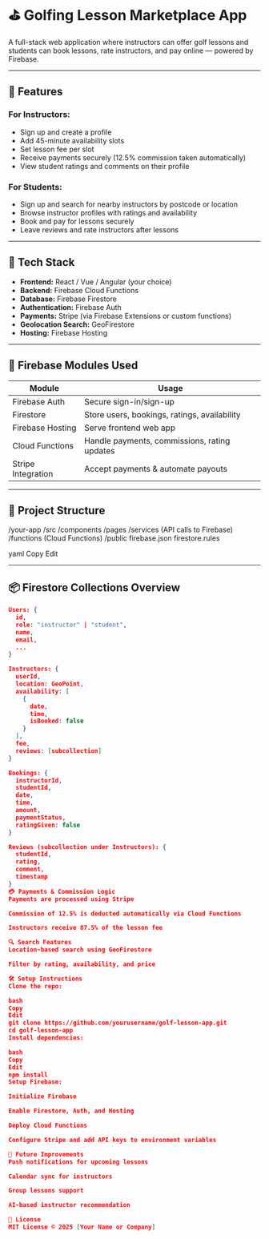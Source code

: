 # ⛳ Golfing Lesson Marketplace App

A full-stack web application where instructors can offer golf lessons and students can book lessons, rate instructors, and pay online — powered by Firebase.

---

## 📌 Features

### For Instructors:
- Sign up and create a profile
- Add 45-minute availability slots
- Set lesson fee per slot
- Receive payments securely (12.5% commission taken automatically)
- View student ratings and comments on their profile

### For Students:
- Sign up and search for nearby instructors by postcode or location
- Browse instructor profiles with ratings and availability
- Book and pay for lessons securely
- Leave reviews and rate instructors after lessons

---

## 🚀 Tech Stack

- **Frontend:** React / Vue / Angular (your choice)
- **Backend:** Firebase Cloud Functions
- **Database:** Firebase Firestore
- **Authentication:** Firebase Auth
- **Payments:** Stripe (via Firebase Extensions or custom functions)
- **Geolocation Search:** GeoFirestore
- **Hosting:** Firebase Hosting

---

## 🔧 Firebase Modules Used

| Module              | Usage                                         |
|---------------------|-----------------------------------------------|
| Firebase Auth       | Secure sign-in/sign-up                        |
| Firestore           | Store users, bookings, ratings, availability |
| Firebase Hosting    | Serve frontend web app                        |
| Cloud Functions     | Handle payments, commissions, rating updates |
| Stripe Integration  | Accept payments & automate payouts           |

---

## 📁 Project Structure

/your-app
/src
/components
/pages
/services (API calls to Firebase)
/functions (Cloud Functions)
/public
firebase.json
firestore.rules

yaml
Copy
Edit

---

## 📦 Firestore Collections Overview

```json
Users: {
  id,
  role: "instructor" | "student",
  name,
  email,
  ...
}

Instructors: {
  userId,
  location: GeoPoint,
  availability: [
    {
      date,
      time,
      isBooked: false
    }
  ],
  fee,
  reviews: [subcollection]
}

Bookings: {
  instructorId,
  studentId,
  date,
  time,
  amount,
  paymentStatus,
  ratingGiven: false
}

Reviews (subcollection under Instructors): {
  studentId,
  rating,
  comment,
  timestamp
}
💳 Payments & Commission Logic
Payments are processed using Stripe

Commission of 12.5% is deducted automatically via Cloud Functions

Instructors receive 87.5% of the lesson fee

🔍 Search Features
Location-based search using GeoFirestore

Filter by rating, availability, and price

🛠️ Setup Instructions
Clone the repo:

bash
Copy
Edit
git clone https://github.com/yourusername/golf-lesson-app.git
cd golf-lesson-app
Install dependencies:

bash
Copy
Edit
npm install
Setup Firebase:

Initialize Firebase

Enable Firestore, Auth, and Hosting

Deploy Cloud Functions

Configure Stripe and add API keys to environment variables

🧪 Future Improvements
Push notifications for upcoming lessons

Calendar sync for instructors

Group lessons support

AI-based instructor recommendation

📄 License
MIT License © 2025 [Your Name or Company]
